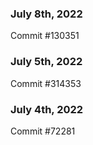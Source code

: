 ### July 8th, 2022

Commit #130351

### July 5th, 2022

Commit #314353


### July 4th, 2022

Commit #72281
